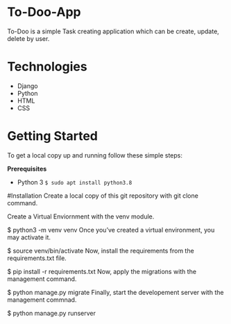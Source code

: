 # To-Doo-App
To-Doo is a simple Task creating application which can be create, update, delete by user. 

# Technologies
- Django
- Python
- HTML
- CSS

# Getting Started
To get a local copy up and running follow these simple steps:

**Prerequisites**
- Python 3
`
$ sudo apt install python3.8
`

#Installation
Create a local copy of this git repository with git clone command.


Create a Virtual Enviornment with the venv module.

$ python3 -m venv venv
Once you’ve created a virtual environment, you may activate it.

$ source venv/bin/activate
Now, install the requirements from the requirements.txt file.

$ pip install -r requirements.txt
Now, apply the migrations with the management command.

$ python manage.py migrate
Finally, start the developement server with the management commnad.

$ python manage.py runserver
